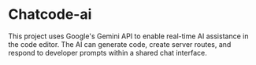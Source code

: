 # Chatcode-ai
This project uses Google's Gemini API to enable real-time AI assistance in the code editor. The AI can generate code, create server routes, and respond to developer prompts within a shared chat interface.
